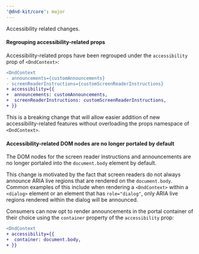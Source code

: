 ```yaml
---
'@dnd-kit/core': major
---
```


Accessibility related changes.

#### Regrouping accessibility-related props

Accessibility-related props have been regrouped under the `accessibility` prop of `<DndContext>`:

```diff
<DndContext
- announcements={customAnnouncements}
- screenReaderInstructions={customScreenReaderInstructions}
+ accessibility={{
+  announcements: customAnnouncements,
+  screenReaderInstructions: customScreenReaderInstructions,
+ }}
```

This is a breaking change that will allow easier addition of new accessibility-related features without overloading the props namespace of `<DndContext>`.

#### Accessibility-related DOM nodes are no longer portaled by default

The DOM nodes for the screen reader instructions and announcements are no longer portaled into the `document.body` element by default.

This change is motivated by the fact that screen readers do not always announce ARIA live regions that are rendered on the `document.body`. Common examples of this include when rendering a `<DndContext>` within a `<dialog>` element or an element that has `role="dialog"`, only ARIA live regions rendered within the dialog will be announced.

Consumers can now opt to render announcements in the portal container of their choice using the `container` property of the `accessibility` prop:

```diff
<DndContext
+ accessibility={{
+  container: document.body,
+ }}
```
